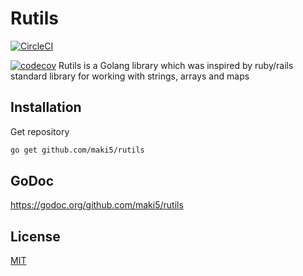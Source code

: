# Rutils

[![CircleCI](https://circleci.com/gh/maki5/rutils/tree/master.svg?style=svg)](https://circleci.com/gh/maki5/rutils/tree/master)

[![codecov](https://codecov.io/gh/Tmaki5/rutils/branch/master/graph/badge.svg)](https://codecov.io/gh/maki5/rutils)
Rutils is a Golang library which was inspired by ruby/rails standard library for working with strings, arrays and maps

## Installation

Get repository

```bash
go get github.com/maki5/rutils
```

## GoDoc

https://godoc.org/github.com/maki5/rutils

## License
[MIT](https://choosealicense.com/licenses/mit/)